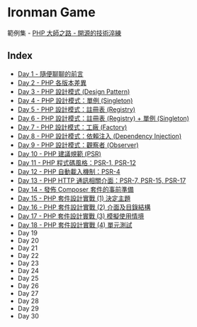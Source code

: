 # Ironman Game

範例集 - [PHP 大師之路 - 開源的技術淬練](https://ithelp.ithome.com.tw/users/20111119/ironman/3269)


## Index

- [Day 1 - 隨便聊聊的前言](https://ithelp.ithome.com.tw/articles/10233250)
- [Day 2 - PHP 各版本差異](https://ithelp.ithome.com.tw/articles/10233516)
- [Day 3 - PHP 設計模式 (Design Pattern)](https://ithelp.ithome.com.tw/articles/10233810)
- [Day 4 - PHP 設計模式：單例 (Singleton)](https://ithelp.ithome.com.tw/articles/10234147)
- [Day 5 - PHP 設計模式：註冊表 (Registry)](https://ithelp.ithome.com.tw/articles/10234317)
- [Day 6 - PHP 設計模式：註冊表 (Registry) + 單例 (Singleton)](https://ithelp.ithome.com.tw/articles/10234319)
- [Day 7 - PHP 設計模式：工廠 (Factory)](https://ithelp.ithome.com.tw/articles/10234808)
- [Day 8 - PHP 設計模式：依賴注入 (Dependency Injection)](https://ithelp.ithome.com.tw/articles/10235033)
- [Day 9 - PHP 設計模式：觀察者 (Observer)](https://ithelp.ithome.com.tw/articles/10235264)
- [Day 10 - PHP 建議規範 (PSR)](https://ithelp.ithome.com.tw/articles/10235417)
- [Day 11 - PHP 程式碼風格：PSR-1, PSR-12](https://ithelp.ithome.com.tw/articles/10235791)
- [Day 12 - PHP 自動載入機制：PSR-4](https://ithelp.ithome.com.tw/articles/10236101)
- [Day 13 - PHP HTTP 通訊相關介面：PSR-7, PSR-15, PSR-17](https://ithelp.ithome.com.tw/articles/10236390)
- [Day 14 - 發佈 Composer 套件的事前準備](https://ithelp.ithome.com.tw/articles/10236831)
- [Day 15 - PHP 套件設計實戰 (1) 決定主題](https://ithelp.ithome.com.tw/articles/10237307)
- [Day 16 - PHP 套件設計實戰 (2) 介面及目錄結構](https://ithelp.ithome.com.tw/articles/10238050)
- [Day 17 - PHP 套件設計實戰 (3) 模擬使用情境](https://ithelp.ithome.com.tw/articles/10238839)
- [Day 18 - PHP 套件設計實戰 (4) 單元測試](https://ithelp.ithome.com.tw/articles/10239373)
- Day 19
- Day 20
- Day 21
- Day 22
- Day 23
- Day 24
- Day 25
- Day 26
- Day 27
- Day 28
- Day 29
- Day 30
